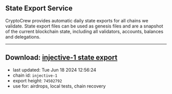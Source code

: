 ## State Export Service
CryptoCrew provides automatic daily state exports for all chains we validate. State export files can be used as genesis files and are a snapshot of the current blockchain state, including all validators, accounts, balances and delegations.

---
**Download: [injective-1 state export](https://dl-eu2.ccvalidators.com/SERVICE/injective/injective-1_export_74502792.json)**
---

- last updated: Tue Jun 18 2024 12:56:24
- chain id: `injective-1`
- export height: `74502792`
- use for: airdrops, local tests, chain recovery
